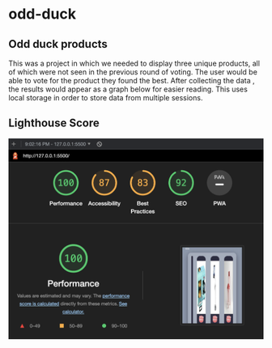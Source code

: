 # odd-duck


## Odd duck products
This was a project in which we needed to display three unique products, all of which were not seen in the previous round of voting. The user would be able to vote for the product they found the best. After collecting the data , the results would appear as a graph below for easier reading. This uses local storage in order to store data from multiple sessions.

## Lighthouse Score
![Lighthouse Score](img/Lab12-Lighthouse.png "Lighthouse Score")

